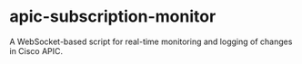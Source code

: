 # apic-subscription-monitor
A WebSocket-based script for real-time monitoring and logging of changes in Cisco APIC.

